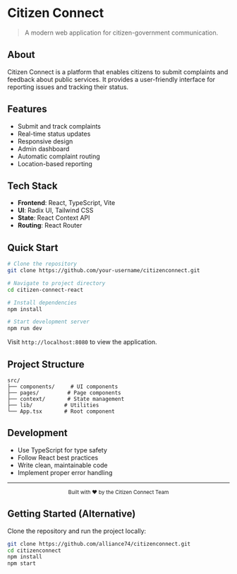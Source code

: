 # Citizen Connect


> A modern web application for citizen-government communication.

## About

Citizen Connect is a platform that enables citizens to submit complaints and feedback about public services. It provides a user-friendly interface for reporting issues and tracking their status.

## Features

- Submit and track complaints
- Real-time status updates
- Responsive design
- Admin dashboard
- Automatic complaint routing
- Location-based reporting

## Tech Stack

- **Frontend**: React, TypeScript, Vite
- **UI**: Radix UI, Tailwind CSS
- **State**: React Context API
- **Routing**: React Router

## Quick Start

```bash
# Clone the repository
git clone https://github.com/your-username/citizenconnect.git

# Navigate to project directory
cd citizen-connect-react

# Install dependencies
npm install

# Start development server
npm run dev
```

Visit `http://localhost:8080` to view the application.

## Project Structure

```
src/
├── components/     # UI components
├── pages/         # Page components
├── context/       # State management
├── lib/          # Utilities
└── App.tsx       # Root component
```

## Development

- Use TypeScript for type safety
- Follow React best practices
- Write clean, maintainable code
- Implement proper error handling

---

<div align="center">
  <sub>Built with ❤️ by the Citizen Connect Team</sub>
</div>

## Getting Started (Alternative)

Clone the repository and run the project locally:

```bash
git clone https://github.com/alliance74/citizenconnect.git
cd citizenconnect
npm install
npm start
